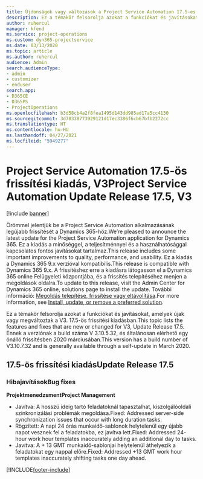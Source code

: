 ```yaml
---
title: Újdonságok vagy változások a Project Service Automation 17.5-es gyorsjavításának V3 változatában
description: Ez a témakör felsorolja azokat a funkciókat és javításokat, amelyek elérhetők a Project Service Automation V3. 17.5-os frissítési kiadásában.
author: ruhercul
manager: kfend
ms.service: project-operations
ms.custom: dyn365-projectservice
ms.date: 03/13/2020
ms.topic: article
ms.author: ruhercul
audience: Admin
search.audienceType:
- admin
- customizer
- enduser
search.app:
- D365CE
- D365PS
- ProjectOperations
ms.openlocfilehash: b3d58cb4a2f8fea1495d143dd985ad17a5cc4130
ms.sourcegitcommit: 3d78338773929121d17ec3386f6cb67bfb2272cc
ms.translationtype: HT
ms.contentlocale: hu-HU
ms.lasthandoff: 04/27/2021
ms.locfileid: "5949277"
---
```

# <a name="project-service-automation-update-release-175-v3"></a><span data-ttu-id="2c4b1-103">Project Service Automation 17.5-ös frissítési kiadás, V3</span><span class="sxs-lookup"><span data-stu-id="2c4b1-103">Project Service Automation Update Release 17.5, V3</span></span>

[!include [banner](../includes/psa-now-project-operations.md)]

<span data-ttu-id="2c4b1-104">Örömmel jelentjük be a Project Service Automation alkalmazásának legújabb frissítését a Dynamics 365-höz.</span><span class="sxs-lookup"><span data-stu-id="2c4b1-104">We’re pleased to announce the latest update for the Project Service Automation application for Dynamics 365.</span></span> <span data-ttu-id="2c4b1-105">Ez a kiadás a minőséggel, a teljesítménnyel és a használhatósággal kapcsolatos fontos javításokat tartalmaz.</span><span class="sxs-lookup"><span data-stu-id="2c4b1-105">This release includes some important improvements to quality, performance, and usability.</span></span>  <span data-ttu-id="2c4b1-106">Ez a kiadás a Dynamics 365 9.x verzióval kompatibilis.</span><span class="sxs-lookup"><span data-stu-id="2c4b1-106">This release is compatible with Dynamics 365 9.x.</span></span> <span data-ttu-id="2c4b1-107">A frissítéshez erre a kiadásra látogasson el a Dynamics 365 online Felügyeleti központjába, és a frissítés telepítéséhez menjen a megoldások oldalra.</span><span class="sxs-lookup"><span data-stu-id="2c4b1-107">To update to this release, visit the Admin Center for Dynamics 365 online, solutions page to install the update.</span></span> <span data-ttu-id="2c4b1-108">További információ: [Megoldás telepítése, frissítése vagy eltávolítása](/power-platform/admin/install-remove-preferred-solution).</span><span class="sxs-lookup"><span data-stu-id="2c4b1-108">For more information, see [Install, update, or remove a preferred solution](/power-platform/admin/install-remove-preferred-solution).</span></span>

<span data-ttu-id="2c4b1-109">Ez a témakör felsorolja azokat a funkciókat és javításokat, amelyek újak vagy megváltoztak a V3. 17.5-ös frissítési kiadásban.</span><span class="sxs-lookup"><span data-stu-id="2c4b1-109">This topic lists the features and fixes that are new or changed for V3, Update Release 17.5.</span></span> <span data-ttu-id="2c4b1-110">Ennek a verziónak a build száma V 3.10.5.32, és általánosan elérhető egy önálló frissítésben 2020 márciusában.</span><span class="sxs-lookup"><span data-stu-id="2c4b1-110">This version has a build number of V3.10.7.32 and is generally available through a self-update in March 2020.</span></span>


## <a name="update-release-175"></a><span data-ttu-id="2c4b1-111">17.5-ös frissítési kiadás</span><span class="sxs-lookup"><span data-stu-id="2c4b1-111">Update Release 17.5</span></span>

### <a name="bug-fixes"></a><span data-ttu-id="2c4b1-112">Hibajavítások</span><span class="sxs-lookup"><span data-stu-id="2c4b1-112">Bug fixes</span></span>


<span data-ttu-id="2c4b1-113">**Projektmenedzsment**</span><span class="sxs-lookup"><span data-stu-id="2c4b1-113">**Project Management**</span></span>

- <span data-ttu-id="2c4b1-114">Javítva: A hosszú ideig tartó feladatoknál tapasztalhat, kiszolgálóoldali szinkronizálási problémák megoldása.</span><span class="sxs-lookup"><span data-stu-id="2c4b1-114">Fixed: Addressed server-side synchronization issues that occur with long duration tasks.</span></span>
- <span data-ttu-id="2c4b1-115">Rögzített: A napi 24 órás munkaidő-sablonok helytelenül egy újabb napot vesznek fel a feladatokba, ez javítva lett.</span><span class="sxs-lookup"><span data-stu-id="2c4b1-115">Fixed: Addressed 24-hour work hour templates inaccurately adding an additional day to tasks.</span></span>
- <span data-ttu-id="2c4b1-116">Javítva: A + 13 GMT munkaidő-sablonjai helytelenül áthelyezik a feladatokat egy nappal előre.</span><span class="sxs-lookup"><span data-stu-id="2c4b1-116">Fixed: Addressed +13 GMT work hour templates inaccurately shifting tasks one day ahead.</span></span>



[!INCLUDE[footer-include](../includes/footer-banner.md)]